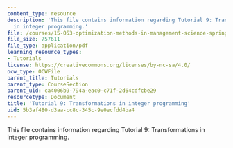 ```yaml
---
content_type: resource
description: 'This file contains information regarding Tutorial 9: Transformations
  in integer programming.'
file: /courses/15-053-optimization-methods-in-management-science-spring-2013/5b3af480d3aacc8c345c9e0ecfdd4ba4_MIT15_053S13_tut09.pdf
file_size: 757611
file_type: application/pdf
learning_resource_types:
- Tutorials
license: https://creativecommons.org/licenses/by-nc-sa/4.0/
ocw_type: OCWFile
parent_title: Tutorials
parent_type: CourseSection
parent_uid: ca4006b9-794a-eac0-c71f-2d64cdfcbe29
resourcetype: Document
title: 'Tutorial 9: Transformations in integer programming'
uid: 5b3af480-d3aa-cc8c-345c-9e0ecfdd4ba4
---
```

This file contains information regarding Tutorial 9: Transformations in integer programming.